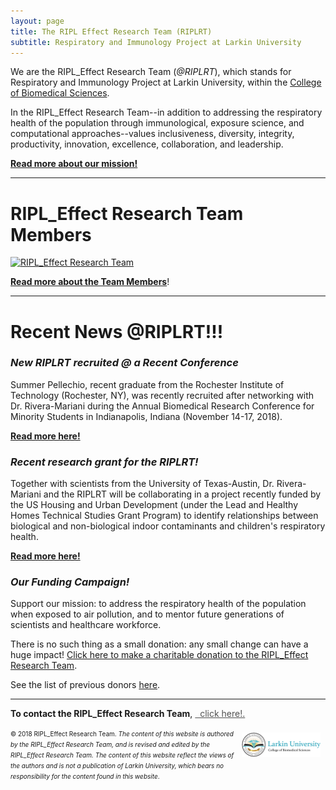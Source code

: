 ```yaml
---
layout: page
title: The RIPL Effect Research Team (RIPLRT)
subtitle: Respiratory and Immunology Project at Larkin University
---
```


We are the RIPL_Effect Research Team (*@RIPLRT*), which stands for Respiratory and Immunology Project at Larkin University, within the 
<a href="http://ularkin.org/college-of-biomedical-sciences/" target="_blank">College of Biomedical Sciences</a>.

In the RIPL_Effect Research Team--in addition to addressing the respiratory health of the population through immunological, exposure science, and computational approaches--values inclusiveness, diversity, integrity, productivity, innovation, excellence, collaboration, and leadership.

<b><a href="mission" class="list-filter">Read more about our mission!</a></b>

---
# RIPL_Effect Research Team Members

<a href="https://www.riplrt.com/members/">
  <img src="/img/RIPL_EffectRT3.png" alt="RIPL_Effect Research Team" class="inline"/>
</a>

[**Read more about the Team Members**](https://www.riplrt.com/members)!

---
# Recent News @RIPLRT!!!

### *New RIPLRT recruited @ a Recent Conference*

Summer Pellechio, recent graduate from the Rochester Institute of Technology (Rochester, NY), was recently recruited after networking with Dr. Rivera-Mariani during the Annual Biomedical Research Conference for Minority Students in Indianapolis, Indiana (November 14-17, 2018). 

<b><a href="https://www.riplrt.com/2018-11-30-new-riplrt-from-abrcms/" class="list-filter">Read more here!</a></b>

### *Recent research grant for the RIPLRT!*

Together with scientists from the University of Texas-Austin, Dr. Rivera-Mariani and the RIPLRT will be collaborating in a project recently funded by the US Housing and Urban Development (under the Lead and Healthy Homes Technical Studies Grant Program) to identify relationships between biological and non-biological indoor contaminants and children's respiratory health. 

<b><a href="https://www.riplrt.com/2018-11-29-hud-grant-indoor-pollution/" class="list-filter">Read more here!</a></b>


### *Our Funding Campaign!*

Support our mission: to address the respiratory health of the population when exposed to air pollution, and to mentor future generations of scientists and healthcare workforce.

There is no such thing as a small donation: any small change can have a huge impact! <a href="https://www.gofundme.com/advocate-for-the-ripleffect?sharetype=teams&member=275308&rcid=r01-153687396981-61436b19e158485d&pc=ot_co_campmgmt_w" target="_blank">Click here to make a charitable donation to the RIPL_Effect Research Team</a>.

See the list of previous donors [here](https://www.riplrt.com/donors).


---
**To contact the RIPL_Effect Research Team**, 
<a href="mailto:contactus@riplrt.com" target="_blank" style="color:#515151;"><i class="fa fa-envelope" style="font-size:1em"></i> &nbsp; click here!.<br></a>

<a href="http://ularkin.org/college-of-biomedical-sciences/">
  <img src="/img/LU-Biomed-Logo-Horizontal-1.png" alt="College of Biomedical Sciences at Larkin University" align="right" style="width: 25%; height: 25%; margin:8px"/>
</a>

<font size="1">&#169; 2018 RIPL_Effect Research Team. <i>The content of this website is authored by the RIPL_Effect Research Team, and is revised and edited by the RIPL_Effect Research Team. The content of this website reflect the views of the authors and is not a publication of Larkin University, which bears no responsibility for the content found in this website</i>.</font>




